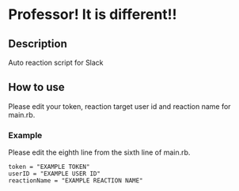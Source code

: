 # Professor! It is different!!
## Description
Auto reaction script for Slack

## How to use
Please edit your token, reaction target user id and reaction name for main.rb.

### Example
Please edit the eighth line from the sixth line of main.rb.

```
token = "EXAMPLE TOKEN"
userID = "EXAMPLE USER ID"
reactionName = "EXAMPLE REACTION NAME"
```
